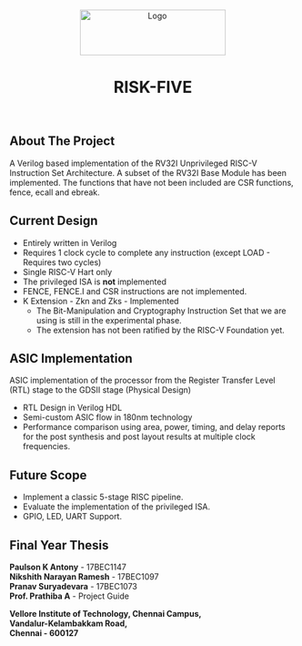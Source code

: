 <!-- PROJECT LOGO -->
<br />
<p align="center">
  <a href="https://github.com/paulsonkantony/risk-five/">
    <img src="images/logo.png" alt="Logo" width="256" height="80">
  </a>
  <h1 align="center">RISK-FIVE</h1>
</p>
<br/>



<!-- ABOUT THE PROJECT -->
## About The Project
A Verilog based implementation of the RV32I Unprivileged RISC-V Instruction Set Architecture.
A subset of the RV32I Base Module has been implemented. The functions that have not been included are CSR functions, fence, ecall and ebreak.

## Current Design
- Entirely written in Verilog
- Requires 1 clock cycle to complete any instruction (except LOAD - Requires two cycles)
- Single RISC-V Hart only
- The privileged ISA is **not** implemented
- FENCE, FENCE.I and CSR instructions are not implemented.
- K Extension - Zkn and Zks - Implemented
  - The Bit-Manipulation and Cryptography Instruction Set that we are using is still in the experimental phase.
  - The extension has not been ratified by the RISC-V Foundation yet.

## ASIC Implementation
ASIC implementation of the processor from the Register Transfer Level (RTL)  stage to the GDSII stage (Physical Design)
- RTL Design in Verilog HDL
- Semi-custom ASIC flow in 180nm technology
- Performance comparison using area, power, timing, and delay reports for the post synthesis and post layout results at multiple clock frequencies.

## Future Scope
- Implement a classic 5-stage RISC pipeline.
- Evaluate the implementation of the privileged ISA.
- GPIO, LED, UART Support.

## Final Year Thesis 
**Paulson K Antony** - 17BEC1147\
**Nikshith Narayan Ramesh** - 17BEC1097\
**Pranav Suryadevara** - 17BEC1073\
**Prof. Prathiba A** - Project Guide

**Vellore Institute of Technology, Chennai Campus,\
Vandalur-Kelambakkam Road,\
Chennai - 600127**
